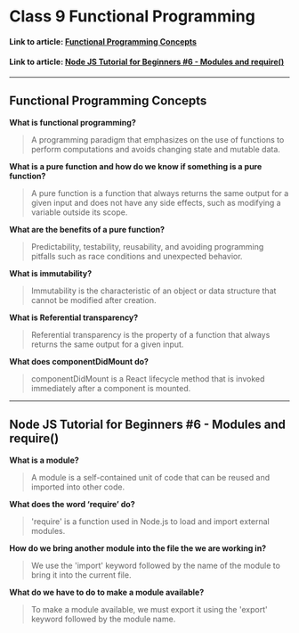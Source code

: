 # Class 9 Functional Programming

#### Link to article: [Functional Programming Concepts](https://medium.com/the-renaissance-developer/concepts-of-functional-programming-in-javascript-6bc84220d2aa)
#### Link to article: [Node JS Tutorial for Beginners #6 - Modules and require()](https://www.youtube.com/watch?v=xHLd36QoS4k)

> 

***

## Functional Programming Concepts

**What is functional programming?**
> A programming paradigm that emphasizes on the use of functions to perform computations and avoids changing state and mutable data.

**What is a pure function and how do we know if something is a pure function?**
> A pure function is a function that always returns the same output for a given input and does not have any side effects, such as modifying a variable outside its scope.

**What are the benefits of a pure function?**
> Predictability, testability, reusability, and avoiding programming pitfalls such as race conditions and unexpected behavior.

**What is immutability?**
> Immutability is the characteristic of an object or data structure that cannot be modified after creation.

**What is Referential transparency?**
> Referential transparency is the property of a function that always returns the same output for a given input.

**What does componentDidMount do?**
> componentDidMount is a React lifecycle method that is invoked immediately after a component is mounted.

***

## Node JS Tutorial for Beginners #6 - Modules and require()

**What is a module?**
> A module is a self-contained unit of code that can be reused and imported into other code.

**What does the word ‘require’ do?**
> 'require' is a function used in Node.js to load and import external modules.

**How do we bring another module into the file the we are working in?**
> We use the 'import' keyword followed by the name of the module to bring it into the current file.

**What do we have to do to make a module available?**
> To make a module available, we must export it using the 'export' keyword followed by the module name.
